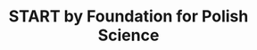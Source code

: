 ---
layout: page
title: START by Foundation for Polish Science
description: I have been recognized as one of TOP100 young researches in Poland and awarded with the START scholarship.
img: assets/img/projects/FNPlogoCOLOURen-1-1.png
redirect: https://www.fnp.org.pl/konkurs-start-2023-rozstrzygniety/
importance: 1
category: work
related_publications: false
---